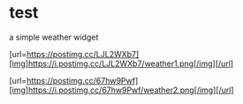 # test
a simple weather widget

[url=https://postimg.cc/LJL2WXb7][img]https://i.postimg.cc/LJL2WXb7/weather1.png[/img][/url]

[url=https://postimg.cc/67hw9Pwf][img]https://i.postimg.cc/67hw9Pwf/weather2.png[/img][/url]
